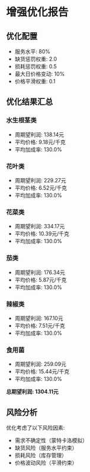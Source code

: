 # 增强优化报告

## 优化配置
- 服务水平: 80%
- 缺货惩罚权重: 2.0
- 损耗惩罚权重: 0.5
- 最大日价格变动: 10%
- 价格平滑权重: 0.1

## 优化结果汇总
### 水生根茎类
- 周期望利润: 138.14元
- 平均价格: 9.18元/千克
- 平均加成率: 130.0%

### 花叶类
- 周期望利润: 229.27元
- 平均价格: 6.52元/千克
- 平均加成率: 130.0%

### 花菜类
- 周期望利润: 334.17元
- 平均价格: 10.39元/千克
- 平均加成率: 130.0%

### 茄类
- 周期望利润: 176.34元
- 平均价格: 5.87元/千克
- 平均加成率: 130.0%

### 辣椒类
- 周期望利润: 167.10元
- 平均价格: 7.51元/千克
- 平均加成率: 130.0%

### 食用菌
- 周期望利润: 259.09元
- 平均价格: 15.44元/千克
- 平均加成率: 130.0%

**总期望利润: 1304.11元**

## 风险分析
优化考虑了以下风险因素:
- 需求不确定性（蒙特卡洛模拟）
- 缺货风险（服务水平约束）
- 损耗风险（库存管理）
- 价格波动风险（平滑约束）